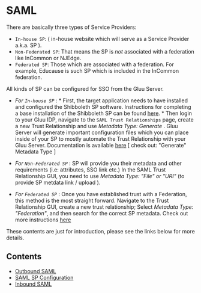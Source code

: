 # SAML

There are basically three types of Service Providers:  

* `In-house SP`: ( in-house website which will serve as a Service Provider a.k.a. SP ). 
* `Non-Federated SP`: That means the SP is *not* associated with a federation like InCommon or NJEdge. 
* `Federated SP`: Those which are associated with a federation. For example, Educause is such SP which is included in the InCommon federation. 

All kinds of SP can be configured for SSO from the Gluu Server. 

* _For `In-house SP`_ : 
       * First, the target application needs to have installed and configured the Shibboleth SP software. Instructions for completing a base installation of the Shibboleth SP can be found [here](http://www.gluu.org/docs/articles/apache-saml/). 
       * Then login to your Gluu IDP, navigate to the `SAML Trust Relationships` page, create a new Trust Relationship and use _Metadata Type: Generate_ . Gluu Server will generate important configuration files which you can place inside of your SP to mostly automate the Trust Relationship with your Gluu Server. Documentation is available [here](http://www.gluu.org/docs/admin-guide/saml/outbound-saml/#saml-trust-relationship) [ check out: "Generate" Metadata Type ] 

* _For `Non-Federated SP`_ : SP will provide you their metadata and other requirements (i.e: attributes, SSO link etc.) In the SAML Trust Relationship GUI, you need to use _Metadata Type: "File" or "URI"_ (to provide SP metdata link / upload ). 

* _For `Federated SP`_ : Once you have established trust with a Federation, this method is the most straight forward. Navigate to the Trust Relationship GUI, create a new trust relationship; Select _Metadata Type: "Federation"_, and then search for the correct SP metadata. Check out more instructions  [here](http://www.gluu.org/docs/admin-guide/saml/outbound-saml/#saml-trust-relationship)

These contents are just for introduction, please see the links below for more details.


## Contents

- [Outbound SAML](outbound-saml.md)
- [SAML SP Configuration](saml-sp-configuration.md)
- [Inbound SAML](./inbound-saml.md)

